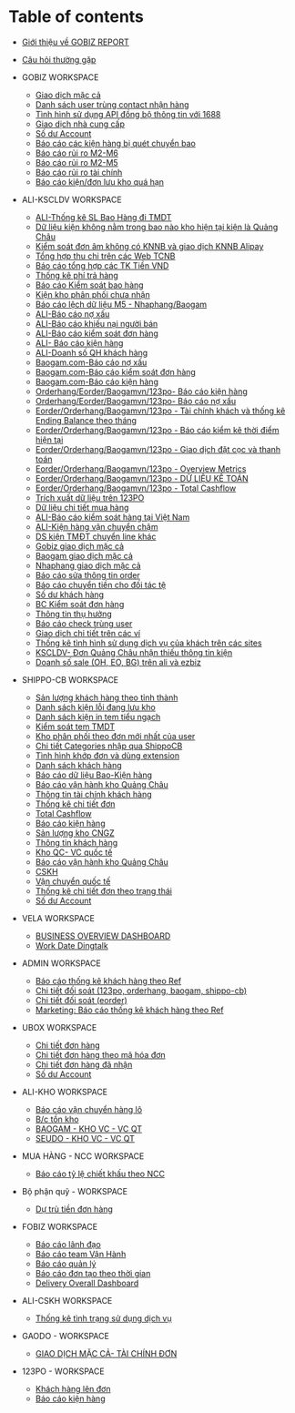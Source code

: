 # Table of contents
* [Giới thiệu về GOBIZ REPORT](README.md)
* [Câu hỏi thường gặp](FAQ.md)

* GOBIZ WORKSPACE
    * [Giao dịch mặc cả](https://datastudio.google.com/u/0/reporting/2a942a3d-0f0a-4343-9230-ed50d8f5542c/page/FRaxB)
    * [Danh sách user trùng contact nhận hàng](https://datastudio.google.com/u/0/reporting/6503b4e0-1aad-4002-ad42-7b4c4c6aedc9/page/T3MkB)
    * [Tình hình sử dụng API đồng bộ thông tin với 1688](https://datastudio.google.com/u/0/reporting/a19b80d2-d547-405d-9325-173b33dd8434/page/T3MkB)
    * [Giao dịch nhà cung cấp](https://datastudio.google.com/u/0/reporting/070e1e13-573c-4673-a544-7213cd42302c/page/KSjjB)
    * [Số dư Account](https://datastudio.google.com/u/0/reporting/bba5ec69-d9a6-45d4-a1f9-3ee12d4a8209/page/P4BqB)
    * [Báo cáo các kiện hàng bị quét chuyển bao](https://datastudio.google.com/u/0/reporting/1e2d8bb7-936a-43a4-bc73-aa876368838f/page/P4BqB)
    * [Báo cáo rủi ro M2-M6](https://datastudio.google.com/u/0/reporting/2343ae7d-c141-4572-b3c9-07264842afdd/page/lQLLC)
    * [Báo cáo rủi ro M2-M5](https://datastudio.google.com/u/0/reporting/30d18062-8d4a-4a18-8b6a-05130696593f/page/P4BqB)
    * [Báo cáo rủi ro tài chính](https://datastudio.google.com/u/0/reporting/f9ddba6f-974c-4f26-aa31-d06ac027fd80/page/DpMLC)
    * [Báo cáo kiện/đơn lưu kho quá hạn](https://datastudio.google.com/u/0/reporting/b79e94cc-0ee4-44e8-8a02-1758abbf2382/page/o5BqB)

* ALI-KSCLDV WORKSPACE
    * [ALI-Thống kê SL Bao Hàng đi TMDT](https://datastudio.google.com/u/0/reporting/da9180be-0c92-4ea0-a216-ac370c9f3f36/page/P4BqB)
    * [Dữ liệu kiện không nằm trong bao nào kho hiện tại kiện là Quảng Châu](https://datastudio.google.com/u/0/reporting/2cbda203-7bee-4fe7-a6d5-6f53c2a51e06/page/P4BqB)
    * [Kiểm soát đơn âm không có KNNB và giao dịch KNNB Alipay](https://datastudio.google.com/u/0/reporting/12d6f6fa-ec3e-487d-9fcb-9b2296d74e43/page/o5BqB)
    * [Tổng hợp thu chi trên các Web TCNB](https://datastudio.google.com/u/0/reporting/96df5d18-18a6-4105-8224-133bcf7ac72a/page/P4BqB)
    * [Báo cáo tổng hợp các TK Tiền VND](https://datastudio.google.com/u/0/reporting/7a96c18a-68a3-4301-8b0e-f46a3b93ed15/page/P4BqB)
    * [Thống kê phí trả hàng](https://datastudio.google.com/u/0/reporting/7b56b1d0-0ffb-4ca1-9db5-9e655e4ff21f/page/P4BqB)
    * [Báo cáo Kiểm soát bao hàng](https://datastudio.google.com/u/0/reporting/ee41c5ea-7904-4209-b66b-d6c8488fb860/page/P4BqB)
    * [Kiện kho phân phối chưa nhận](https://datastudio.google.com/u/0/reporting/aaa96acd-d0f0-4ab1-8f07-75e8b2c4347d/page/P4BqB)
    * [Báo cáo lệch dữ liệu M5 - Nhaphang/Baogam](https://datastudio.google.com/u/0/reporting/610a36d6-195e-40af-a1b7-5182741293bd/page/P4BqB)
    * [ALI-Báo cáo nợ xấu](https://datastudio.google.com/u/0/reporting/6f46b222-8e31-44df-a7e4-547ef800e3aa/page/UoUoB)
    * [ALI-Báo cáo khiếu nại người bán](https://datastudio.google.com/u/0/reporting/16a0075d-bd6b-402e-9d48-47b30a7a76be/page/QAEqB)
    * [ALI-Báo cáo kiểm soát đơn hàng](https://datastudio.google.com/u/0/reporting/fec01857-856f-4c9e-8e16-552139aa7b32/page/P4BqB)
    * [ALI- Báo cáo kiện hàng](https://datastudio.google.com/u/0/reporting/663e41db-d232-490a-a74c-54a2d3fa519d/page/QAEqB)
    * [ALI-Doanh số QH khách hàng](https://datastudio.google.com/u/0/reporting/9edb3ff7-377f-468d-b4e7-d91ccf1d79fe/page/o5BqB)
    * [Baogam.com-Báo cáo nợ xấu](https://datastudio.google.com/u/0/reporting/b831eb56-58ef-4dfe-8587-1eb5a2b87c9d/page/S3ypB)
    * [Baogam.com-Báo cáo kiểm soát đơn hàng](https://datastudio.google.com/u/0/reporting/13239218-bd13-4fba-ae15-28449f2f0dce/page/P4BqB)
    * [Baogam.com-Báo cáo kiện hàng](https://datastudio.google.com/u/0/reporting/336c52c5-68e4-4ac4-aec2-eac30d7be53f/page/QAEqB/edit)
    * [Orderhang/Eorder/Baogamvn/123po- Báo cáo kiện hàng](https://datastudio.google.com/reporting/db6f00ae-7d5b-4dd3-9a63-862dc0561217/page/P4BqB)
    * [Orderhang/Eorder/Baogamvn/123po- Báo cáo nợ xấu](https://datastudio.google.com/u/0/reporting/82f326da-47d5-4c28-9c1f-4cf529d133ab/page/6H8nB)
    * [Eorder/Orderhang/Baogamvn/123po - Tài chính khách và thống kê Ending Balance theo tháng](https://datastudio.google.com/reporting/d751d180-fc6e-4d79-82af-0b7fdde3b9ae/page/vFMoB)
    * [Eorder/Orderhang/Baogamvn/123po - Báo cáo kiểm kê thời điểm hiện tại](https://datastudio.google.com/reporting/76ab7fc7-a3f5-4a63-b9e0-0fe7bba0c58d/page/SEiqB)
    * [Eorder/Orderhang/Baogamvn/123po - Giao dịch đặt cọc và thanh toán](https://datastudio.google.com/reporting/299608df-1754-4734-830c-4ba3bb12e93e/page/EVKoB)
    * [Eorder/Orderhang/Baogamvn/123po - Overview Metrics](https://datastudio.google.com/reporting/e7d87678-999e-4df9-bb28-fc10c228d347/page/CiXqB)
    * [Eorder/Orderhang/Baogamvn/123po - DỮ LIỆU KẾ TOÁN](https://datastudio.google.com/reporting/0b752ec5-6cb1-4d17-9647-4d9242ad4919/page/rYZqB)
    * [Eorder/Orderhang/Baogamvn/123po - Total Cashflow](https://datastudio.google.com/reporting/c2744be1-d748-46a0-99ab-83530d7f271c/page/UlXqB)
    * [Trích xuất dữ liệu trên 123PO](https://datastudio.google.com/reporting/debd2791-f6b5-435b-9641-2e0d2a00f750/page/o5BqB)
    * [Dữ liệu chi tiết mua hàng](https://datastudio.google.com/u/0/reporting/c6c687bc-a59c-48e9-a12c-bf6a9d2d0c57/page/o5BqB)
    * [ALI-Báo cáo kiểm soát hàng tại Việt Nam](https://datastudio.google.com/u/0/reporting/87630eda-2304-4f2e-bb49-8e00b430a2b1/page/o5BqB)
    * [ALI-Kiện hàng vận chuyển chậm](https://datastudio.google.com/u/0/reporting/2ec5137c-c131-4b22-98a2-fca2acbc8759/page/VaBkB)
    * [DS kiện TMĐT chuyển line khác](https://datastudio.google.com/u/0/reporting/7cdd2992-6798-43d4-8b6f-3733a3f7fd4d/page/2NAAC)
    * [Gobiz giao dịch mặc cả](https://datastudio.google.com/u/0/reporting/2a942a3d-0f0a-4343-9230-ed50d8f5542c/page/FRaxB)
    * [Baogam giao dịch mặc cả](https://datastudio.google.com/reporting/72eea9e6-b100-4fcb-a44a-a7a51f4a0a8b/page/o5BqB)
    * [Nhaphang giao dịch mặc cả](https://datastudio.google.com/reporting/76eeceb0-f506-4fa4-a3ac-79ca8e76f1c2/page/o5BqB)
    * [Báo cáo sửa thông tin order](https://datastudio.google.com/reporting/149362f7-167c-4256-92d5-808cd78c45fe/page/q6zpB)
    * [Báo cáo chuyển tiền cho đối tác tệ](https://datastudio.google.com/u/0/reporting/a5b045de-3928-47e2-a24c-c80847fdf476/page/aejGC)
    * [Số dư khách hàng](https://datastudio.google.com/u/0/reporting/d690a0aa-263e-4ee7-9d16-4c1a27388b03/page/PojGC)
    * [BC Kiểm soát đơn hàng](https://datastudio.google.com/reporting/9caea7d5-df19-4bfb-b295-e101a7c84e68/page/P4BqB/edit)
    * [Thông tin thụ hưởng](https://datastudio.google.com/reporting/f66b29bb-a3c2-4dbe-9550-9baf4c2c7852/page/H3XHC)
    * [Báo cáo check trùng user](https://datastudio.google.com/u/0/reporting/f89589e3-5aad-48d0-bf70-f4a99d256ea3/page/P4BqB/edit)
    * [Giao dịch chi tiết trên các ví](https://datastudio.google.com/u/0/reporting/40fa7f10-94e5-457d-b15b-413889d82560/page/o5BqB/edit)
    * [Thống kê tình hình sử dụng dịch vụ của khách trên các sites](https://datastudio.google.com/u/0/reporting/ae6fa5c5-01f8-47c2-bb58-0863e0604577/page/P4BqB)
    * [KSCLDV- Đơn Quảng Châu nhận thiếu thông tin kiện](https://datastudio.google.com/u/0/reporting/754b4117-3d00-47bb-ac44-998d08acccb6/page/P4BqB)
    * [Doanh số sale (OH, EO, BG) trên ali và ezbiz](https://datastudio.google.com/u/0/reporting/d5fc3db7-1891-4c1c-b1f7-21fbb53606ba/page/P4BqB/edit)

* SHIPPO-CB WORKSPACE
    * [Sản lượng khách hàng theo tỉnh thành](https://datastudio.google.com/u/0/reporting/50006ab3-964c-4ceb-833f-573065bcd7a0/page/P4BqB)
    * [Danh sách kiện lỗi đang lưu kho](https://datastudio.google.com/u/0/reporting/32718c67-f876-44c5-8ad0-d781dd4eeb18/page/DGpCC)
    * [Danh sách kiện in tem tiểu ngạch](https://datastudio.google.com/u/0/reporting/682b49a8-d62e-4da9-a589-a92b8e50664d/page/S7lvB)
    * [Kiểm soát tem TMDT](https://datastudio.google.com/u/0/reporting/c38eb489-893a-4fe1-92ce-e2910884bc64/page/P4BqB)
    * [Kho phân phối theo đơn mới nhất của user](https://datastudio.google.com/u/0/reporting/57bd4b28-09db-4beb-a30f-aa7e7bf6053a/page/P4BqB)
    * [Chi tiết Categories nhập qua ShippoCB](https://datastudio.google.com/u/0/reporting/ccee7a0a-77f3-40f2-a4ac-a89c2a3c0cfb/page/jlz9B)
    * [Tình hình khớp đơn và dùng extension](https://datastudio.google.com/u/0/reporting/e7291ad4-b579-4a5f-9428-642aee359b8f/page/sSunB)
    * [Danh sách khách hàng](https://datastudio.google.com/u/0/reporting/459ba16b-772e-4362-bd2a-fe2bc23d38b1/page/P4BqB/edit)
    * [Báo cáo dữ liệu Bao-Kiện hàng](https://datastudio.google.com/u/0/reporting/ee96051e-d8ea-470b-99b3-3eab6b9ad0d6/page/EukGC)
    * [Báo cáo vận hành kho Quảng Châu](https://app.powerbi.com/groups/25bfcf5d-fb4f-486b-ac77-16657c6dd088/reports/b0a4dac2-25fa-41ba-8289-89930bd5f733/ReportSection)
    * [Thông tin tài chính khách hàng](https://datastudio.google.com/u/0/reporting/8d97cfeb-0aae-4592-84dd-e4eaefd9e197/page/P4BqB)
    * [Thống kê chi tiết đơn](https://datastudio.google.com/u/0/reporting/522f8ecd-4e9b-4728-bde0-44c265063e18/page/P4BqB)
    * [Total Cashflow](https://datastudio.google.com/u/0/reporting/1a73cbd2-57f3-401c-9adb-82c485fd0bb1/page/OsLoB)
    * [Báo cáo kiện hàng](https://datastudio.google.com/u/0/reporting/c54b4499-5d89-4415-9c92-9072a9cb10a2/page/9i2GC) 
    * [Sản lượng kho CNGZ](https://datastudio.google.com/u/0/reporting/f4ae22e2-ebc4-4dcf-82a8-d762c2d0c212/page/ojLIC)
    * [Thông tin khách hàng](https://app.powerbi.com/groups/047506d5-7964-42d2-8026-bee1229f169f/reports/51ac6154-416e-4126-988a-12a91359869a/ReportSection)
    * [Kho QC- VC quốc tế](https://datastudio.google.com/u/0/reporting/923fc503-b49c-4b44-92f2-883da0b54a6a/page/kmTHC)
    * [Báo cáo vận hành kho Quảng Châu](https://app.powerbi.com/groups/047506d5-7964-42d2-8026-bee1229f169f/reports/5055b4ba-1379-4338-8a82-0ace5ce3f144/ReportSection)
    * [CSKH](https://app.powerbi.com/groups/047506d5-7964-42d2-8026-bee1229f169f/reports/87974874-0fdd-4daf-949e-4c91989b029e/ReportSection)
    * [Vận chuyển quốc tế](https://datastudio.google.com/u/0/reporting/72a0c94c-2207-4a6b-89b4-0b2066f4153e/page/P4BqB)
    * [Thống kê chi tiết đơn theo trạng thái](https://app.powerbi.com/groups/047506d5-7964-42d2-8026-bee1229f169f/reports/af05cacf-e38a-4efa-868a-f6715654fb67/ReportSection)
    * [Số dư Account](https://datastudio.google.com/u/0/reporting/67e23aba-efb0-4cd1-bf21-097015eb3ab1/page/P4BqB)
* VELA WORKSPACE
    * [BUSINESS OVERVIEW DASHBOARD](https://datastudio.google.com/reporting/3cf9087a-d3d9-4db2-a9aa-5065a4c06fde/page/TZ1uB)
    * [Work Date Dingtalk](https://datastudio.google.com/u/0/reporting/a0bc3318-7488-439c-917e-b557c9631383/page/o5BqB)
* ADMIN WORKSPACE
    * [Báo cáo thống kê khách hàng theo Ref](https://datastudio.google.com/reporting/99df5ec0-2170-46a4-b215-d13346749936/page/o5BqB)
    * [Chi tiết đối soát (123po, orderhang, baogam, shippo-cb)](https://app.powerbi.com/groups/c555e92f-4c4c-4fcd-b1a2-90efd8279ce3/reports/c47f9007-b8b6-45c0-ab90-d3766c18857d/ReportSection)
    * [Chi tiết đối soát (eorder)](https://app.powerbi.com/groups/c555e92f-4c4c-4fcd-b1a2-90efd8279ce3/reports/ef1ce82c-cbba-48ab-bf92-5204e55c659c/ReportSection6146a3987cf490d570c5)
    * [Marketing: Báo cáo thống kê khách hàng theo Ref](https://datastudio.google.com/reporting/3979ab98-3fdd-495e-bde9-47d5e1836570)
* UBOX WORKSPACE
    * [Chi tiết đơn hàng](https://datastudio.google.com/u/0/reporting/19f66b85-f682-492f-9e83-46f12af1f614/page/o5BqB)
    * [Chi tiết đơn hàng theo mã hóa đơn](https://datastudio.google.com/u/0/reporting/a0294be7-4760-4b12-9a7a-683c05fa3c17/page/P4BqB)
    * [Chi tiết đơn hàng đã nhận](https://datastudio.google.com/u/0/reporting/5af327ed-f679-4eec-85e3-cac824b0cb26/page/Nb1BC)
    * [Số dư Account](https://datastudio.google.com/u/0/reporting/340416ed-414c-4dd2-bcfe-b8a2717deb42/page/P4BqB)
* ALI-KHO WORKSPACE
    * [Báo cáo vận chuyển hàng lô](https://datastudio.google.com/u/0/reporting/fe0d6f78-dcbe-4a37-a034-ac05fa73778f/page/P4BqB)
    * [B/c tồn kho](https://datastudio.google.com/reporting/78d12ee4-bf04-4540-be74-9496ee89b9c9/page/ejLpB)
    * [BAOGAM - KHO VC - VC QT](https://datastudio.google.com/u/0/reporting/02fdb948-770f-4639-af5b-f7fcffa3f16d/page/jHroB)
    * [SEUDO - KHO VC - VC QT](https://datastudio.google.com/reporting/da359a99-60a5-43bf-a507-f5f7cf3e2408/page/3hxoB)
* MUA HÀNG - NCC WORKSPACE
    * [Báo cáo tỷ lệ chiết khấu theo NCC](https://datastudio.google.com/u/0/reporting/b49c3a2b-e15b-48fc-bbd4-d7997619f191/page/P4BqB)
* Bộ phận quỹ - WORKSPACE
    * [Dự trù tiền đơn hàng](https://datastudio.google.com/u/0/reporting/6c20ba28-32eb-4eaa-85ae-aa9701d1d611/page/P4BqB)
* FOBIZ WORKSPACE
    * [Báo cáo lãnh đạo](https://datastudio.google.com/u/0/reporting/f8211c7f-0523-4406-b12a-48f6017b4e18/page/o5BqB)
    * [Báo cáo team Vận Hành](https://datastudio.google.com/u/0/reporting/5eac4a6e-78fc-443b-b866-be0a13e2d1f1/page/2nF6B)
    * [Báo cáo quản lý](https://datastudio.google.com/u/0/reporting/60611df8-9350-4c33-827a-d042bbabca2c/page/o5BqB)
    * [Báo cáo đơn tạo theo thời gian](https://datastudio.google.com/u/0/reporting/e5b4d7a7-a0ba-4b65-85fe-4e413e97bc4e/page/P4BqB)
    * [Delivery Overall Dashboard](https://datastudio.google.com/u/0/reporting/0f708257-8e42-4637-80c2-934fccf51786/page/o5BqB)
* ALI-CSKH WORKSPACE
    * [Thống kê tình trạng sử dụng dịch vụ](https://datastudio.google.com/u/0/reporting/39182934-57de-4b7c-a675-c3b04da5dd2e/page/rRYIC)
* GAODO - WORKSPACE
    * [GIAO DỊCH MẶC CẢ- TÀI CHÍNH ĐƠN](https://datastudio.google.com/u/0/reporting/8aadaf9c-3059-4a43-a7d7-0527936ec098/page/P4BqB)
* 123PO - WORKSPACE
    * [Khách hàng lên đơn](https://datastudio.google.com/u/0/reporting/a869d199-7491-45af-89d3-bb89755e5a7f/page/23jHC)
    * [Báo cáo kiện hàng](https://datastudio.google.com/u/0/reporting/2ed9bb71-9d4b-44c9-a489-8aa7f916e192/page/zhQKC)
